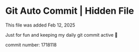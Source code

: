 # Git Auto Commit | Hidden File

This file was added Feb 12, 2025

Just for fun and keeping my daily git commit active 🤪

commit number: 1718118
